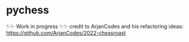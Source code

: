 # pychess

✨✨ Work in progress ✨✨
credit to ArjanCodes and his refactoring ideas: https://github.com/ArjanCodes/2022-chessroast
